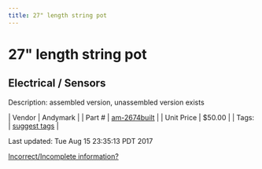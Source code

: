 ```yaml
---
title: 27" length string pot
---
```


# 27" length string pot
## Electrical / Sensors
Description: 	assembled version, unassembled version exists 

| Vendor | Andymark | 
| Part # | [am-2674built](http://www.andymark.com/product-p/am-2674built.htm) | 
| Unit Price | $50.00 | 
| Tags: | [suggest tags](https://docs.google.com/forms/d/e/1FAIpQLSeWyY8v3RgOty-MyWmh9U0iivNYN_molChYyS-0U-o-kOAv_g/viewform) | 

Last updated: Tue Aug 15 23:35:13 PDT 2017

 [Incorrect/Incomplete information?](https://docs.google.com/forms/d/e/1FAIpQLSeWyY8v3RgOty-MyWmh9U0iivNYN_molChYyS-0U-o-kOAv_g/viewform)